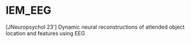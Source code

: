 # IEM_EEG
[JNeuropsychol 23'] Dynamic neural reconstructions of attended object location and features using EEG

